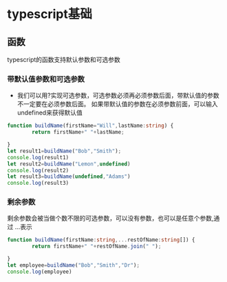 # typescript基础
## 函数
typescript的函数支持默认参数和可选参数
### 带默认值参数和可选参数
+ 我们可以用?实现可选参数，可选参数必须再必须参数后面，带默认值的参数不一定要在必须参数后面。
如果带默认值的参数在必须参数前面，可以输入undefined来获得默认值
```typescript
function buildName(firstName="Will",lastName:string) {
        return firstName+" "+lastName;

}
let result1=buildName("Bob","Smith");
console.log(result1)
let result2=buildName("Lemon",undefined)
console.log(result2)
let result3=buildName(undefined,"Adams")
console.log(result3)
```
### 剩余参数
剩余参数会被当做个数不限的可选参数，可以没有参数，也可以是任意个参数,通过
...表示
```typescript
function buildName(firstName:string,...restOfName:string[]) {
        return firstName+" "+restOfName.join(" ");

}
let employee=buildName("Bob","Smith","Dr");
console.log(employee)
```